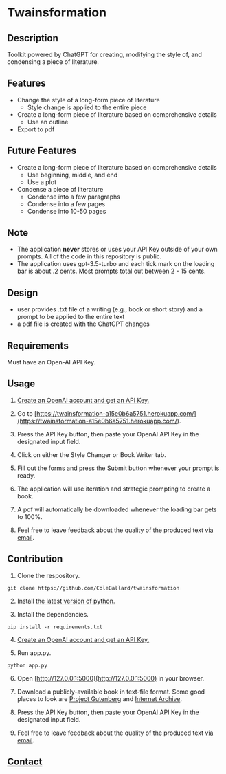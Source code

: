 # Twainsformation

## Description

Toolkit powered by ChatGPT for creating, modifying the style of, and condensing a piece of literature.

## Features

- Change the style of a long-form piece of literature
  - Style change is applied to the entire piece
- Create a long-form piece of literature based on comprehensive details
  - Use an outline
- Export to pdf

## Future Features

- Create a long-form piece of literature based on comprehensive details
  - Use beginning, middle, and end
  - Use a plot
- Condense a piece of literature
  - Condense into a few paragraphs
  - Condense into a few pages
  - Condense into 10-50 pages

## Note

- The application **never** stores or uses your API Key outside of your own prompts. All of the code in this repository is public.
- The application uses gpt-3.5-turbo and each tick mark on the loading bar is about .2 cents. Most prompts total out between 2 - 15 cents.

## Design

- user provides .txt file of a writing (e.g., book or short story) and a prompt to be applied to the entire text
- a pdf file is created with the ChatGPT changes

## Requirements

Must have an Open-AI API Key.

## Usage

1. [Create an OpenAI account and get an API Key.](https://www.maisieai.com/help/how-to-get-an-openai-api-key-for-chatgpt)

2. Go to [https://twainsformation-a15e0b6a5751.herokuapp.com/](https://twainsformation-a15e0b6a5751.herokuapp.com/).

3. Press the API Key button, then paste your OpenAI API Key in the designated input field.

4. Click on either the Style Changer or Book Writer tab.

5. Fill out the forms and press the Submit button whenever your prompt is ready.

6. The application will use iteration and strategic prompting to create a book.

7. A pdf will automatically be downloaded whenever the loading bar gets to 100%.

8. Feel free to leave feedback about the quality of the produced text [via email](https://coleb.io/contact).

## Contribution

1. Clone the respository.

```shell
git clone https://github.com/ColeBallard/twainsformation
```

2. Install [the latest version of python.](https://www.python.org/downloads/)

3. Install the dependencies.

```shell
pip install -r requirements.txt
```

4. [Create an OpenAI account and get an API Key.](https://www.maisieai.com/help/how-to-get-an-openai-api-key-for-chatgpt)

5. Run app.py.

```shell
python app.py
```

6. Open [http://127.0.0.1:5000](http://127.0.0.1:5000) in your browser.

7. Download a publicly-available book in text-file format. Some good places to look are [Project Gutenberg](https://www.gutenberg.org/) and [Internet Archive](https://archive.org/).

8. Press the API Key button, then paste your OpenAI API Key in the designated input field.

9. Feel free to leave feedback about the quality of the produced text [via email](https://coleb.io/contact).

## **[Contact](https://coleb.io/contact)**

